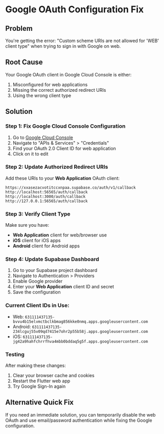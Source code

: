 # Google OAuth Configuration Fix

## Problem
You're getting the error: "Custom scheme URIs are not allowed for 'WEB' client type" when trying to sign in with Google on web.

## Root Cause
Your Google OAuth client in Google Cloud Console is either:
1. Misconfigured for web applications
2. Missing the correct authorized redirect URIs
3. Using the wrong client type

## Solution

### Step 1: Fix Google Cloud Console Configuration

1. Go to [Google Cloud Console](https://console.cloud.google.com/)
2. Navigate to "APIs & Services" > "Credentials"
3. Find your OAuth 2.0 Client ID for web application
4. Click on it to edit

### Step 2: Update Authorized Redirect URIs

Add these URIs to your **Web Application** OAuth client:

```
https://xxasezacvotitccxnpaa.supabase.co/auth/v1/callback
http://localhost:56565/auth/callback
http://localhost:3000/auth/callback
http://127.0.0.1:56565/auth/callback
```

### Step 3: Verify Client Type

Make sure you have:
- **Web Application** client for web/browser use
- **iOS** client for iOS apps  
- **Android** client for Android apps

### Step 4: Update Supabase Dashboard

1. Go to your Supabase project dashboard
2. Navigate to Authentication > Providers
3. Enable Google provider
4. Enter your **Web Application** client ID and secret
5. Save the configuration

### Current Client IDs in Use:
- Web: `631111437135-bvvu4b15elvmctbclkbmag856kke0nmq.apps.googleusercontent.com`
- Android: `631111437135-234lcguj55v09qd7415e7ohr2p55b58j.apps.googleusercontent.com`
- iOS: `631111437135-jg42a9hahfchrrfhva4mbb0bddaq5g5f.apps.googleusercontent.com`

### Testing
After making these changes:
1. Clear your browser cache and cookies
2. Restart the Flutter web app
3. Try Google Sign-In again

## Alternative Quick Fix
If you need an immediate solution, you can temporarily disable the web OAuth and use email/password authentication while fixing the Google configuration.
